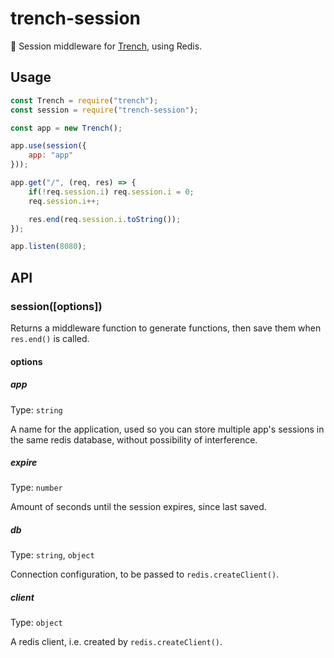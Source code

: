 # trench-session

:date: Session middleware for [Trench](https://github.com/montyanderson/trench), using Redis.

## Usage

``` javascript
const Trench = require("trench");
const session = require("trench-session");

const app = new Trench();

app.use(session({
	app: "app"
}));

app.get("/", (req, res) => {
	if(!req.session.i) req.session.i = 0;
	req.session.i++;

	res.end(req.session.i.toString());
});

app.listen(8080);
```

## API

### session([options])

Returns a middleware function to generate functions, then save them when `res.end()` is called.

#### options

##### app

Type: `string`

A name for the application, used so you can store multiple app's sessions in the same redis database, without possibility of interference.

##### expire

Type: `number`

Amount of seconds until the session expires, since last saved.

##### db

Type: `string`, `object`

Connection configuration, to be passed to `redis.createClient()`.

##### client

Type: `object`

A redis client, i.e. created by `redis.createClient()`.
